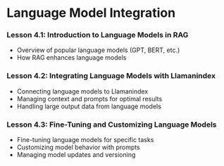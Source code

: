 # Language Model Integration

### Lesson 4.1: Introduction to Language Models in RAG

- Overview of popular language models (GPT, BERT, etc.)
- How RAG enhances language models

### Lesson 4.2: Integrating Language Models with Llamanindex

- Connecting language models to Llamanindex
- Managing context and prompts for optimal results
- Handling large output data from language models

### Lesson 4.3: Fine-Tuning and Customizing Language Models
 
- Fine-tuning language models for specific tasks
- Customizing model behavior with prompts
- Managing model updates and versioning